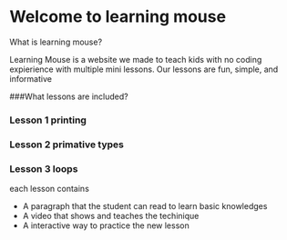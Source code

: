 # Welcome to learning mouse





What is learning mouse?


Learning Mouse is a website we made to teach kids with no coding expierience with multiple mini lessons. Our lessons are fun, simple, and informative 

###What lessons are included?

### Lesson 1 printing
### Lesson 2 primative types
### Lesson 3 loops

each lesson contains
- A paragraph that the student can read to learn basic knowledges
- A video that shows and teaches the techinique
- A interactive way to practice the new lesson


